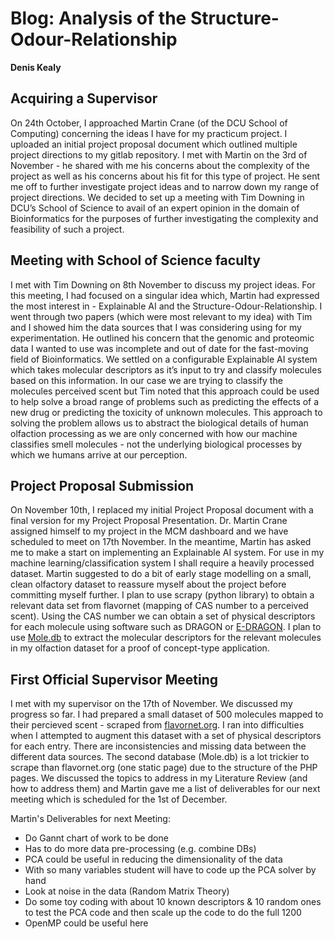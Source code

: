 # Blog: Analysis of the Structure-Odour-Relationship

**Denis Kealy**

## Acquiring a Supervisor

On 24th October, I approached Martin Crane (of the DCU School of Computing) concerning the ideas I have for my practicum project. I uploaded an initial project proposal document which outlined multiple project directions to my gitlab repository. I met with Martin on the 3rd of November - he shared with me his concerns about the complexity of the project as well as his concerns about his fit for this type of project.  He sent me off to further investigate project ideas and to narrow down my range of project directions. We decided to set up a meeting with Tim Downing in DCU’s School of Science to avail of an expert opinion in the domain of Bioinformatics for the purposes of further investigating the complexity and feasibility of such a project.


## Meeting with School of Science faculty

I met with Tim Downing on 8th November to discuss my project ideas. For this meeting, I had focused on a singular idea which, Martin had expressed the most interest in - Explainable AI and the Structure-Odour-Relationship. I went through two papers (which were most relevant to my idea) with Tim and I showed him the data sources that I was considering using for my experimentation. He outlined his concern that the genomic and proteomic data I wanted to use was incomplete and out of date for the fast-moving field of Bioinformatics. We settled on a configurable Explainable AI system which takes molecular descriptors as it’s input to try and classify molecules based on this information. In our case we are trying to classify the molecules perceived scent but Tim noted that this approach could be used to help solve a broad range of problems such as predicting the effects of a new drug or predicting the toxicity of unknown molecules. This approach to solving the problem allows us to abstract the biological details of human olfaction processing as we are only concerned with how our machine classifies smell molecules - not the underlying biological processes by which we humans arrive at our perception.

## Project Proposal Submission

On November 10th, I replaced my initial Project Proposal document with a final version for my Project Proposal Presentation. Dr. Martin Crane assigned himself to my project in the MCM dashboard and we have scheduled to meet on 17th November. In the meantime, Martin has asked me to make a start on implementing an Explainable AI system. For use in my machine learning/classification system I shall require a heavily processed dataset. Martin suggested to do a bit of early stage modelling on a small, clean olfactory dataset to reassure myself about the project before committing myself further. I plan to use scrapy (python library) to obtain a relevant data set from flavornet (mapping of CAS number to a perceived scent). Using the CAS number we can obtain a set of physical descriptors for each molecule using software such as DRAGON or [E-DRAGON](http://www.vcclab.org/lab/edragon/). I plan to use [Mole.db](http://michem.disat.unimib.it/mole_db/) to extract the molecular descriptors for the relevant molecules in my olfaction dataset for a proof of concept-type application.

## First Official Supervisor Meeting

I met with my supervisor on the 17th of November. We discussed my progress so far. I had prepared a small dataset of 500 molecules mapped to their percieved scent - scraped from [flavornet.org](http://www.flavornet.org/flavornet.html). I ran into difficulties when I attempted to augment this dataset with a set of physical descriptors for each entry. There are inconsistencies and missing data between the different data sources. The second database (Mole.db) is a lot trickier to scrape than flavornet.org (one static page) due to the structure of the PHP pages. We discussed the topics to address in my Literature Review (and how to address them) and Martin gave me a list of deliverables for our next meeting which is scheduled for the 1st of December.

Martin's Deliverables for next Meeting:
- Do Gannt chart of work to be done
- Has to do more data pre-processing (e.g. combine DBs)
- PCA could be useful in reducing the dimensionality of the data
- With so many variables student will have to code up the PCA solver by hand
- Look at noise in the data (Random Matrix Theory)
- Do some toy coding with about 10 known descriptors & 10 random ones to test the PCA code and then scale up the code to do the full 1200
- OpenMP could be useful here



